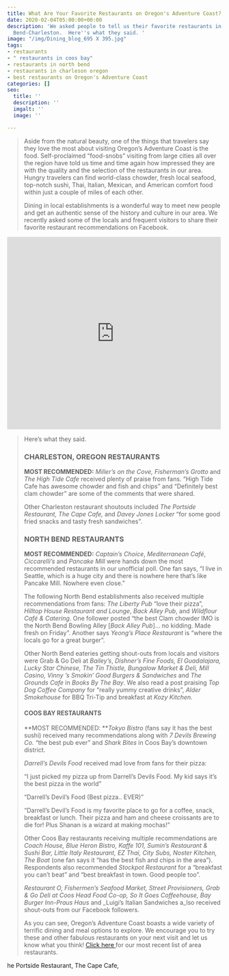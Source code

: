 ```yaml
---
title: What Are Your Favorite Restaurants on Oregon's Adventure Coast?
date: 2020-02-04T05:00:00+00:00
description: 'We asked people to tell us their favorite restaurants in Coos Bay-North
  Bend-Charleston.  Here''s what they said. '
image: "/img/Dining_blog_695 X 395.jpg"
tags:
- restaurants
- " restaurants in coos bay"
- restaurants in north bend
- restaurants in charleson oregon
- best restaurants on Oregon's Adventure Coast
categories: []
seo:
  title: ''
  description: ''
  imgalt: ''
  image: ''

---
```

> Aside from the natural beauty, one of the things that travelers say they love the most about visiting Oregon’s Adventure Coast is the food. Self-proclaimed “food-snobs” visiting from large cities all over the region have told us time and time again how impressed they are with the quality and the selection of the restaurants in our area. Hungry travelers can find world-class chowder, fresh local seafood, top-notch sushi, Thai, Italian, Mexican, and American comfort food within just a couple of miles of each other.
>
> Dining in local establishments is a wonderful way to meet new people and get an authentic sense of the history and culture in our area. We recently asked some of the locals and frequent visitors to share their favorite restaurant recommendations on Facebook.

<iframe src="https://www.facebook.com/plugins/post.php?href=https%3A%2F%2Fwww.facebook.com%2FOregonsAdventureCoast%2Fposts%2F10157893649951692%3A0&width=500" width="500" height="449" style="border:none;overflow:hidden" scrolling="no" frameborder="0" allowTransparency="true" allow="encrypted-media"></iframe>

> Here’s what they said.
>
> ### CHARLESTON, OREGON RESTAURANTS
>
> **MOST RECOMMENDED:** _Miller’s on the Cove, Fisherman’s Grotto_ and _The High Tide Cafe_ received plenty of praise from fans. “High Tide Cafe has awesome chowder and fish and chips” and “Definitely best clam chowder” are some of the comments that were shared.
>
> Other Charleston restaurant shoutouts included _The Portside Restaurant, The Cape Cafe,_ and _Davey Jones Locker_ “for some good fried snacks and tasty fresh sandwiches”.
>
> ### NORTH BEND RESTAURANTS
>
> **MOST RECOMMENDED:** _Captain’s Choice_, _Mediterranean Café_, _Ciccarelli’s_ and _Pancake Mill_ were hands down the most recommended restaurants in our unofficial poll. One fan says, “I live in Seattle, which is a huge city and there is nowhere here that’s like Pancake Mill. Nowhere even close.”
>
> The following North Bend establishments also received multiple recommendations from fans: _The Liberty Pub_ “love their pizza”, _Hilltop House Restaurant and Lounge_, _Back Alley Pub_, and _Wildflour Café & Catering_. One follower posted “the best Clam chowder IMO is the North Bend Bowling Alley \[_Back Alley Pub_\]… no kidding. Made fresh on Friday”. Another says _Yeong’s Place Restaurant_ is “where the locals go for a great burger”.
>
> Other North Bend eateries getting shout-outs from locals and visitors were Grab & Go Deli at _Bailey’s_, _Dishner’s Fine Foods, El Guadalajara, Lucky Star Chinese, The Tin Thistle, Bungalow Market & Deli, Mill Casino, Vinny ’s Smokin’ Good Burgers & Sandwiches_ and _The Grounds Cafe_ in _Books By The Bay_. We also read a post praising _Top Dog Coffee Company_ for “really yummy creative drinks”, _Alder Smokehouse_ for BBQ Tri-Tip and breakfast at _Kozy Kitchen._
>
> #### COOS BAY RESTAURANTS
>
> **MOST RECOMMENDED: **_Tokyo Bistro_ (fans say it has the best sushi) received many recommendations along with _7 Devils Brewing Co._ “the best pub ever” and _Shark Bites_ in Coos Bay’s downtown district.
>
> _Darrell’s Devils Food_ received mad love from fans for their pizza: 
>
> “I just picked my pizza up from Darrell’s Devils Food. My kid says it’s the best pizza in the world” 
>
> “Darrell’s Devil’s Food (Best pizza.. EVER)” 
>
> “Darrell’s Devil’s Food is my favorite place to go for a coffee, snack, breakfast or lunch. Their pizza and ham and cheese croissants are to die for! Plus Shanan is a wizard at making mochas!”
>
> Other Coos Bay restaurants receiving multiple recommendations are _Coach House, Blue Heron Bistro, Kaffe 101, Sumin’s Restaurant & Sushi Bar, Little Italy Restaurant, EZ Thai, City Subs, Noster Kitchen, The Boat_ (one fan says it “has the best fish and chips in the area”). Respondents also recommended _Stockpot Restaurant_ for a “breakfast you can’t beat” and “best breakfast in town. Good people too”.
>
> _Restaurant O, Fishermen’s Seafood Market, Street Provisioners, Grab & Go Deli at Coos Head Food Co-op, So It Goes Coffeehouse, Bay Burger Inn-Praus Haus_ and _Luigi’s Italian Sandwiches a_lso received shout-outs from our Facebook followers.
>
> As you can see, Oregon’s Adventure Coast boasts a wide variety of terrific dining and meal options to explore. We encourage you to try these and other fabulous restaurants on your next visit and let us know what you think! [Click here ](https://www.oregonsadventurecoast.com/dining/)for our most recent list of area restaurants.

he Portside Restaurant, The Cape Cafe,